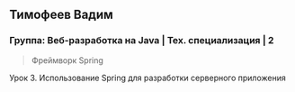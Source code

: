 ## Тимофеев Вадим

### Группа: Веб-разработка на Java | Тех. специализация | 2

> Фреймворк Spring

Урок 3. Использование Spring для разработки серверного приложения
